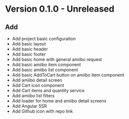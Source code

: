 # Version 0.1.0 - Unreleased

## Add

- Add project basic configuration
- Add basic layout
- Add basic header
- Add basic footer
- Add basic home with general amiibo request
- Add basic amiibo item component
- Add basic amiibo list component
- Add basic AddToCart button on amiibo item component
- Add amiibo detail screen
- Add Cart icon component
- Add Cart items and quantity service
- Add amiibo list filters
- Add loader for home and amiibo detail screens
- Add Angular SSR
- Add Github icon with repo link
